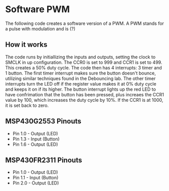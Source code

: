 # Software PWM
The following code creates a software version of a PWM. A PWM stands for a pulse with modulation and is (?)

## How it works
The code runs by initiallizing the inputs and outputs, setting the clock to SMCLK in up configuration. The CCR0 is set to 999 and CCR1 is set to 499. This creates a 50% duty cycle. The code then has 4 interrupts: 3 timer and 1 button. The first timer interrupt makes sure the button doesn't bounce, utilizing similar techniques found in the Debouncing lab. The other timer interrupts turn the LED off if the register value makes it at 0% duty cycle and keeps it on if its higher. The button interrupt lights up the red LED to have confrimation that the button has been pressed, plus increaes the CCR1 value by 100, which increases the duty cycle by 10%. If the CCR1 is at 1000, it is set back to zero. 

## MSP430G2553 Pinouts
* Pin 1.0 - Output (LED)
* Pin 1.3 - Input (Button)
* Pin 1.6 - Output (LED)

## MSP430FR2311 Pinouts
* Pin 1.0 - Output (LED)
* Pin 1.1 - Input (Button)
* Pin 2.0 - Output (LED)
